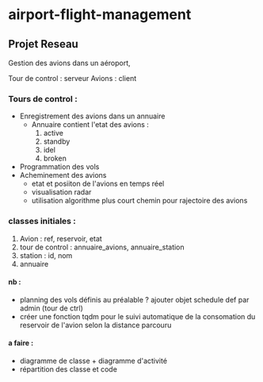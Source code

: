 # airport-flight-management

## Projet Reseau
Gestion des avions dans un aéroport,

Tour de control : serveur
Avions : client

### Tours de control :
- Enregistrement des avions dans un annuaire
    - Annuaire contient l'etat des avions :
        1. active
        2. standby
        3. idel
        4. broken
- Programmation des vols
- Acheminement des avions
    - etat et posiiton de l'avions en temps réel
    - visualisation radar
    - utilisation algorithme plus court chemin pour rajectoire des avions


### classes initiales :
1. Avion : ref, reservoir, etat
2. tour de control : annuaire_avions, annuaire_station
3. station : id, nom
4. annuaire

#### nb :
- planning des vols définis au préalable ? ajouter objet schedule def par admin (tour de ctrl)
- créer une fonction tqdm pour le suivi automatique de la consomation du reservoir de l'avion selon la distance parcouru

#### a faire :
- diagramme de classe + diagramme d'activité
- répartition des classe et code


